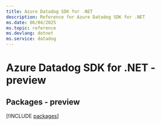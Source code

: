 ```yaml
---
title: Azure Datadog SDK for .NET
description: Reference for Azure Datadog SDK for .NET
ms.date: 06/04/2025
ms.topic: reference
ms.devlang: dotnet
ms.service: datadog
---
```

# Azure Datadog SDK for .NET - preview
## Packages - preview
[!INCLUDE [packages](datadog-index.md)]